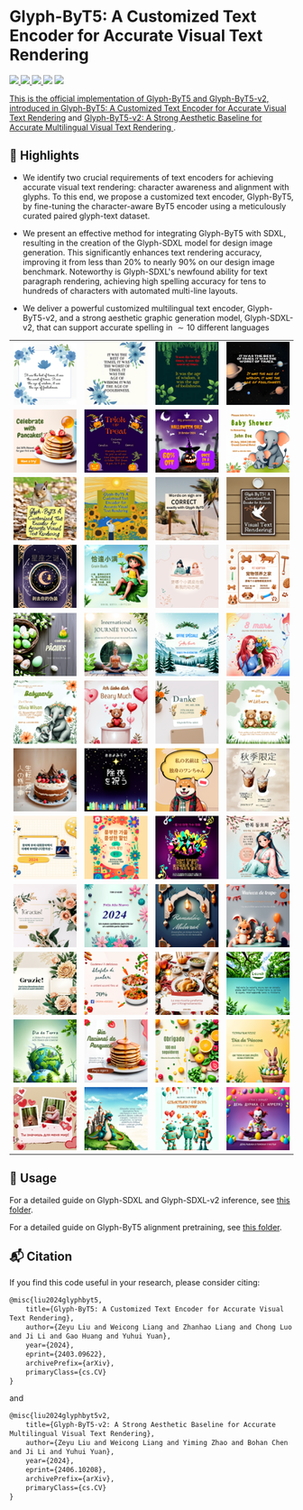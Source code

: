 # Glyph-ByT5: A Customized Text Encoder for Accurate Visual Text Rendering


<a href='https://arxiv.org/abs/2403.09622'><img src='https://img.shields.io/badge/Arxiv-2403.09622-red'>
<a href='https://arxiv.org/abs/2406.10208'><img src='https://img.shields.io/badge/Arxiv-2406.10208-red'>
<a href='https://glyph-byt5.github.io/'><img src='https://img.shields.io/badge/Project Page-GlyphByT5-green'>
<a href='https://glyph-byt5-v2.github.io/'><img src='https://img.shields.io/badge/Project Page-GlyphByT5v2-green'></a>
<a href='https://huggingface.co/datasets/GlyphByT5/GlyphByT5Pretraining'><img src='https://img.shields.io/badge/Dataset-GlyphByT5Pretraining-yellow'>


This is the official implementation of Glyph-ByT5 and Glyph-ByT5-v2, introduced in [Glyph-ByT5: A Customized Text Encoder for Accurate Visual Text Rendering](https://arxiv.org/abs/2403.09622) and [Glyph-ByT5-v2: A Strong Aesthetic Baseline for Accurate Multilingual Visual Text Rendering
](https://arxiv.org/abs/2406.10208). 


## :high_brightness: Highlights

* We identify two crucial requirements of text encoders for achieving accurate visual text rendering: character awareness and alignment with glyphs. To this end, we propose a customized text encoder, Glyph-ByT5, by fine-tuning the character-aware ByT5 encoder using a meticulously curated paired glyph-text dataset.

* We present an effective method for integrating Glyph-ByT5 with SDXL, resulting in the creation of the Glyph-SDXL model for design image generation. This significantly enhances text rendering accuracy, improving it from less than 20% to nearly 90% on our design image benchmark. Noteworthy is Glyph-SDXL's newfound ability for text paragraph rendering, achieving high spelling accuracy for tens to hundreds of characters with automated multi-line layouts.

* We deliver a powerful customized multilingual text encoder, Glyph-ByT5-v2, and a strong aesthetic graphic generation model, Glyph-SDXL-v2, that can support accurate spelling in $\sim10$ different languages

<table>
  <tr>
    <td><img src="inference/assets/teaser/paragraph_1.png" alt="paragraph example 1" width="200"/></td>
    <td><img src="inference/assets/teaser/paragraph_2.png" alt="paragraph example 2" width="200"/></td>
    <td><img src="inference/assets/teaser/paragraph_3.png" alt="paragraph example 3" width="200"/></td>
    <td><img src="inference/assets/teaser/paragraph_4.png" alt="paragraph example 4" width="200"/></td>
  </tr>
  <tr>
    <td><img src="inference/assets/teaser/design_1.png" alt="design example 1" width="200"/></td>
    <td><img src="inference/assets/teaser/design_2.png" alt="design example 2" width="200"/></td>
    <td><img src="inference/assets/teaser/design_3.png" alt="design example 3" width="200"/></td>
    <td><img src="inference/assets/teaser/design_4.png" alt="design example 4" width="200"/></td>
  </tr>
  <tr>
    <td><img src="inference/assets/teaser/scene_1.png" alt="scene example 1" width="200"/></td>
    <td><img src="inference/assets/teaser/scene_2.png" alt="scene example 2" width="200"/></td>
    <td><img src="inference/assets/teaser/scene_3.png" alt="scene example 3" width="200"/></td>
    <td><img src="inference/assets/teaser/scene_4.png" alt="scene example 4" width="200"/></td>
  </tr>
  <tr>
    <td><img src="inference/assets/teaser/cn_1.png" alt="multilingual example 1" width="200"/></td>
    <td><img src="inference/assets/teaser/cn_2.png" alt="multilingual example 2" width="200"/></td>
    <td><img src="inference/assets/teaser/cn_3.png" alt="multilingual example 3" width="200"/></td>
    <td><img src="inference/assets/teaser/cn_4.png" alt="multilingual example 4" width="200"/></td>
  </tr>
  <tr>
    <td><img src="inference/assets/teaser/fr_1.png" alt="multilingual example 1" width="200"/></td>
    <td><img src="inference/assets/teaser/fr_2.png" alt="multilingual example 2" width="200"/></td>
    <td><img src="inference/assets/teaser/fr_3.png" alt="multilingual example 3" width="200"/></td>
    <td><img src="inference/assets/teaser/fr_4.png" alt="multilingual example 4" width="200"/></td>
  </tr>
  <tr>
    <td><img src="inference/assets/teaser/de_1.png" alt="multilingual example 1" width="200"/></td>
    <td><img src="inference/assets/teaser/de_2.png" alt="multilingual example 2" width="200"/></td>
    <td><img src="inference/assets/teaser/de_3.png" alt="multilingual example 3" width="200"/></td>
    <td><img src="inference/assets/teaser/de_4.png" alt="multilingual example 4" width="200"/></td>
  </tr>
  <tr>
    <td><img src="inference/assets/teaser/jp_1.png" alt="multilingual example 1" width="200"/></td>
    <td><img src="inference/assets/teaser/jp_2.png" alt="multilingual example 2" width="200"/></td>
    <td><img src="inference/assets/teaser/jp_3.png" alt="multilingual example 3" width="200"/></td>
    <td><img src="inference/assets/teaser/jp_4.png" alt="multilingual example 4" width="200"/></td>
  </tr>
  <tr>
    <td><img src="inference/assets/teaser/kr_1.png" alt="multilingual example 1" width="200"/></td>
    <td><img src="inference/assets/teaser/kr_2.png" alt="multilingual example 2" width="200"/></td>
    <td><img src="inference/assets/teaser/kr_3.png" alt="multilingual example 3" width="200"/></td>
    <td><img src="inference/assets/teaser/kr_4.png" alt="multilingual example 4" width="200"/></td>
  </tr>
  <tr>
    <td><img src="inference/assets/teaser/es_1.png" alt="multilingual example 1" width="200"/></td>
    <td><img src="inference/assets/teaser/es_2.png" alt="multilingual example 2" width="200"/></td>
    <td><img src="inference/assets/teaser/es_3.png" alt="multilingual example 3" width="200"/></td>
    <td><img src="inference/assets/teaser/es_4.png" alt="multilingual example 4" width="200"/></td>
  </tr>
  <tr>
    <td><img src="inference/assets/teaser/it_1.png" alt="multilingual example 1" width="200"/></td>
    <td><img src="inference/assets/teaser/it_2.png" alt="multilingual example 2" width="200"/></td>
    <td><img src="inference/assets/teaser/it_3.png" alt="multilingual example 3" width="200"/></td>
    <td><img src="inference/assets/teaser/it_4.png" alt="multilingual example 4" width="200"/></td>
  </tr>
  <tr>
    <td><img src="inference/assets/teaser/pt_1.png" alt="multilingual example 1" width="200"/></td>
    <td><img src="inference/assets/teaser/pt_2.png" alt="multilingual example 2" width="200"/></td>
    <td><img src="inference/assets/teaser/pt_3.png" alt="multilingual example 3" width="200"/></td>
    <td><img src="inference/assets/teaser/pt_4.png" alt="multilingual example 4" width="200"/></td>
  </tr>
  <tr>
    <td><img src="inference/assets/teaser/ru_1.png" alt="multilingual example 1" width="200"/></td>
    <td><img src="inference/assets/teaser/ru_2.png" alt="multilingual example 2" width="200"/></td>
    <td><img src="inference/assets/teaser/ru_3.png" alt="multilingual example 3" width="200"/></td>
    <td><img src="inference/assets/teaser/ru_4.png" alt="multilingual example 4" width="200"/></td>
  </tr>
</table>


## :wrench: Usage

For a detailed guide on Glyph-SDXL and Glyph-SDXL-v2 inference, see [this folder](inference/).

For a detailed guide on Glyph-ByT5 alignment pretraining, see [this folder](pretraining/).

## :mailbox_with_mail: Citation
If you find this code useful in your research, please consider citing:

```
@misc{liu2024glyphbyt5,
    title={Glyph-ByT5: A Customized Text Encoder for Accurate Visual Text Rendering},
    author={Zeyu Liu and Weicong Liang and Zhanhao Liang and Chong Luo and Ji Li and Gao Huang and Yuhui Yuan},
    year={2024},
    eprint={2403.09622},
    archivePrefix={arXiv},
    primaryClass={cs.CV}
}
```

and 

```
@misc{liu2024glyphbyt5v2,
    title={Glyph-ByT5-v2: A Strong Aesthetic Baseline for Accurate Multilingual Visual Text Rendering}, 
    author={Zeyu Liu and Weicong Liang and Yiming Zhao and Bohan Chen and Ji Li and Yuhui Yuan},
    year={2024},
    eprint={2406.10208},
    archivePrefix={arXiv},
    primaryClass={cs.CV}
}
```
